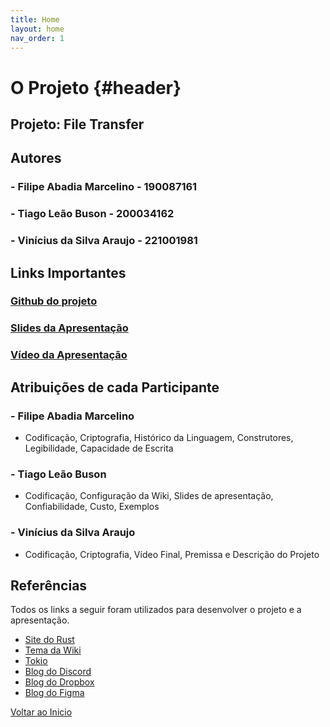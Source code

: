 ```yaml
---
title: Home
layout: home
nav_order: 1
---
```


# O Projeto {#header}

## Projeto: File Transfer

## Autores

### - Filipe Abadia Marcelino - 190087161
### - Tiago Leão Buson - 200034162
### - Vinícius da Silva Araujo - 221001981

## Links Importantes

### [Github do projeto](https://github.com/Vini-ara/file-tranfer)
### [Slides da Apresentação](https://docs.google.com/presentation/d/1JFkpZs8guHQA5i69HfbKa1Gs663aFrb7sgugSTw96yY/edit?usp=sharing)
### [Vídeo da Apresentação](https://youtu.be/Fvyd4av1Lbk)

## Atribuições de cada Participante

### - Filipe Abadia Marcelino
- Codificação, Criptografia, Histórico da Linguagem, Construtores, Legibilidade, Capacidade de Escrita
### - Tiago Leão Buson
- Codificação, Configuração da Wiki, Slides de apresentação, Confiabilidade, Custo, Exemplos
### - Vinícius da Silva Araujo
- Codificação, Criptografia, Vídeo Final, Premissa e Descrição do Projeto

## Referências

Todos os links a seguir foram utilizados para desenvolver o projeto e a apresentação.

- [Site do Rust](https://www.rust-lang.org)
- [Tema da Wiki](https://github.com/just-the-docs/just-the-docs?tab=readme-ov-file)
- [Tokio](https://docs.rs/tokio/latest/tokio/)
- [Blog do Discord](https://discord.com/blog/why-discord-is-switching-from-go-to-rust)
- [Blog do Dropbox](https://dropbox.tech/infrastructure/rewriting-the-heart-of-our-sync-engine)
- [Blog do Figma](https://www.figma.com/pt-br/blog/rust-in-production-at-figma/)





[Voltar ao Inicio](#header)


